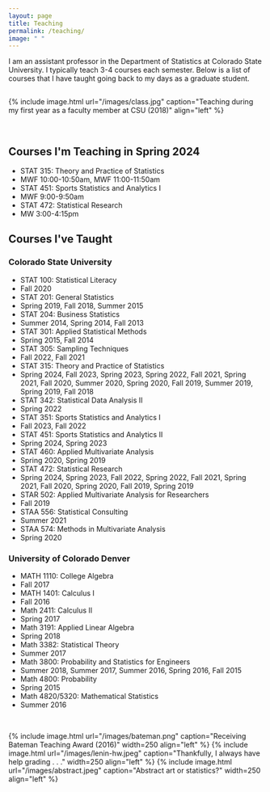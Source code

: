 ```yaml
---
layout: page
title: Teaching
permalink: /teaching/
image: " "
---
```


I am an assistant professor in the Department of Statistics at Colorado State University. I typically teach 3-4 courses each semester. Below is a list of courses that I have taught going back to my days as a graduate student. 

<hr style="clear:both;visibility: hidden;" />  


{% include image.html url="/images/class.jpg" caption="Teaching during my first year as a faculty member at CSU (2018)" align="left" %}

<br>

## Courses I'm Teaching in Spring 2024
<ul class="list">
    <li>STAT 315: Theory and Practice of Statistics</li>
    <li>MWF 10:00-10:50am, MWF 11:00-11:50am</li>
    <li>STAT 451: Sports Statistics and Analytics I</li>
    <li>MWF 9:00-9:50am</li>
    <li>STAT 472: Statistical Research</li>
    <li>MW 3:00-4:15pm</li>
</ul>


## Courses I've Taught

### Colorado State University
<ul class="list">
    <li>STAT 100: Statistical Literacy</li>
        <li>Fall 2020</li>
    <li>STAT 201: General Statistics</li>
        <li>Spring 2019, Fall 2018, Summer 2015</li>
    <li>STAT 204: Business Statistics</li>
        <li>Summer 2014, Spring 2014, Fall 2013</li>
    <li>STAT 301: Applied Statistical Methods</li>
        <li>Spring 2015, Fall 2014</li>
    <li>STAT 305: Sampling Techniques</li>
        <li>Fall 2022, Fall 2021</li>
    <li>STAT 315: Theory and Practice of Statistics</li>
        <li>Spring 2024, Fall 2023, Spring 2023, Spring 2022, Fall 2021, Spring 2021, Fall 2020, Summer 2020, Spring 2020, Fall 2019, Summer 2019, Spring 2019, Fall 2018</li>
    <li>STAT 342: Statistical Data Analysis II</li>
        <li>Spring 2022</li>
    <li>STAT 351: Sports Statistics and Analytics I</li>
        <li>Fall 2023, Fall 2022</li>
    <li>STAT 451: Sports Statistics and Analytics II</li>
        <li>Spring 2024, Spring 2023</li>
    <li>STAT 460: Applied Multivariate Analysis</li>
        <li>Spring 2020, Spring 2019</li>
    <li>STAT 472: Statistical Research</li>
        <li>Spring 2024, Spring 2023, Fall 2022, Spring 2022, Fall 2021, Spring 2021, Fall 2020, Spring 2020, Fall 2019, Spring 2019</li>
    <li>STAR 502: Applied Multivariate Analysis for Researchers</li>
        <li>Fall 2019</li>
    <li>STAA 556: Statistical Consulting</li>
        <li>Summer 2021</li>
    <li>STAA 574: Methods in Multivariate Analysis</li>
        <li>Spring 2020</li>
</ul>


### University of Colorado Denver 
<ul class="list">
    <li>MATH 1110: College Algebra</li>
        <li>Fall 2017</li>
    <li>MATH 1401: Calculus I</li>
        <li>Fall 2016</li>
    <li>Math 2411: Calculus II</li>
        <li>Spring 2017</li>
    <li>Math 3191: Applied Linear Algebra</li>
        <li>Spring 2018</li>
    <li>Math 3382: Statistical Theory</li>
        <li>Summer 2017</li>
    <li>Math 3800: Probability and Statistics for Engineers</li>
        <li>Summer 2018, Summer 2017, Summer 2016, Spring 2016, Fall 2015</li>
    <li>Math 4800: Probability</li>
        <li>Spring 2015</li>
    <li>Math 4820/5320: Mathematical Statistics</li>
        <li>Summer 2016</li>
</ul>

<br>


{% include image.html url="/images/bateman.png" caption="Receiving Bateman Teaching Award (2016)" width=250 align="left" %}
{% include image.html url="/images/lenin-hw.jpeg" caption="Thankfully, I always have help grading . . ." width=250 align="left" %}
{% include image.html url="/images/abstract.jpeg" caption="Abstract art or statistics?" width=250 align="left" %}


